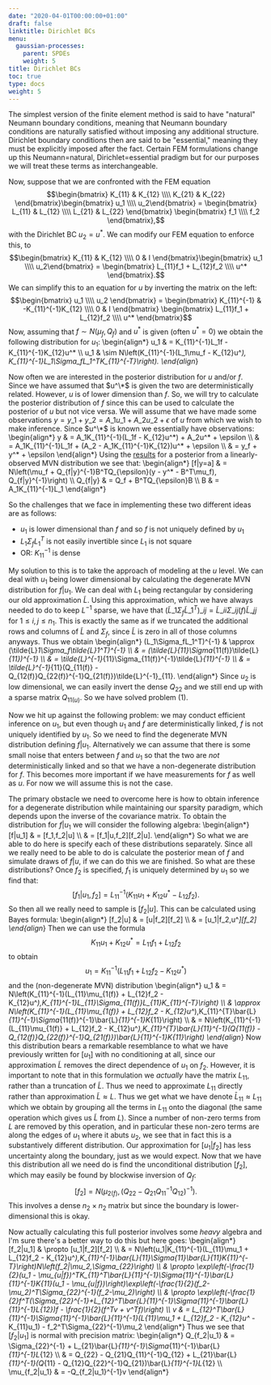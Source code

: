 ```yaml
---
date: "2020-04-01T00:00:00+01:00"
draft: false
linktitle: Dirichlet BCs
menu:
  gaussian-processes:
    parent: SPDEs
    weight: 5
title: Dirichlet BCs
toc: true
type: docs
weight: 5
---
```


The simplest version of the finite element method is said to have "natural" Neumann boundary conditions, meaning that Neumann boundary conditions are naturally satisfied without imposing any additional structure. Dirichlet boundary conditions then are said to be "essential," meaning they must be explicitly imposed after the fact. Certain FEM formulations change up this Neumann=natural, Dirichlet=essential pradigm but for our purposes we will treat these terms as interchangeable.

Now, suppose that we are confronted with the FEM equation $$\begin{bmatrix} K_{11} & K_{12} \\\\ K_{21} & K_{22} \end{bmatrix}\begin{bmatrix} u_1 \\\\ u_2\end{bmatrix} = \begin{bmatrix} L_{11} & L_{12} \\\\ L_{21} & L_{22} \end{bmatrix} \begin{bmatrix} f_1 \\\\ f_2 \end{bmatrix},$$
with the Dirichlet BC $u_2 = u^*$. We can modify our FEM equation to enforce this, to $$\begin{bmatrix} K_{11} & K_{12} \\\\ 0 & I \end{bmatrix}\begin{bmatrix} u_1 \\\\ u_2\end{bmatrix} = \begin{bmatrix} L_{11}f_1 + L_{12}f_2 \\\\ u^* \end{bmatrix}.$$ We can simplify this to an equation for $u$ by inverting the matrix on the left: $$\begin{bmatrix} u_1 \\\\ u_2 \end{bmatrix} = \begin{bmatrix} K_{11}^{-1} & -K_{11}^{-1}K_{12} \\\\ 0 & I \end{bmatrix} \begin{bmatrix} L_{11}f_1 + L_{12}f_2 \\\\ u^* \end{bmatrix}$$
Now, assuming that $f\sim N(\mu_f,Q_f)$ and $u^*$ is given (often $u^* = 0$) we obtain the following distribution for $u_1$:
\begin{align*}
u_1 & = K_{11}^{-1}L_1f - K_{11}^{-1}K_{12}u^* \\\\
u_1 & \sim N\left(K_{11}^{-1}(L_1\mu_f - K_{12}u^*), K_{11}^{-1}L_1\Sigma_fL_1^TK_{11}^{-T}\right).
\end{align*}

Now often we are interested in the posterior distribution for $u$ and/or $f$. Since we have assumed that $u^\*$ is given the two are deterministically related. However, $u$ is of lower dimension than $f$. So, we will try to calculate the posterior distribution of $f$ since this can be used to calculate the posterior of $u$ but not vice versa. We will assume that we have made some observations $y = y\_1 + y\_2 = A\_1u\_1 + A\_2u\_2 + \epsilon$ of $u$ from which we wish to make inference. Since $u^\*$ is known we essentially have observations:
\begin{align*}
y & = A_1K_{11}^{-1}(L_1f - K_{12}u^\*) + A_2u^\* + \epsilon \\\\
& = A_1K_{11}^{-1}L_1f + (A_2 - A_1K_{11}^{-1}K_{12})u^\* + \epsilon \\\\
& = y_f + y^\* + \epsilon
\end{align*}
Using the [results](../posteriors/#linear-observations) for a posterior from a linearly-observed MVN distribution we see that:
\begin{align*}
[f|y=a] & = N\left(\mu_f + Q_{f|y}^{-1}B^TQ_{\epsilon}(y - y^* - B^T\mu_f), Q_{f|y}^{-1}\right) \\\\
Q_{f|y} & = Q_f + B^TQ_{\epsilon}B \\\\
B & = A_1K_{11}^{-1}L_1
\end{align*}

So the challenges that we face in implementing these two different ideas are as follows:
- $u_1$ is lower dimensional than $f$ and so $f$ is not uniquely defined by $u_1$
- $L_1\Sigma_fL_1^T$ is not easily invertible since $L_1$ is not square
- OR: $K_{11}^{-1}$ is dense

My solution to this is to take the approach of modeling at the $u$ level. We can deal with $u_1$ being lower dimensional by calculating the degenerate MVN distribution for $f|u_1$. We can deal with $L_1$ being rectangular by considering our old approximation $\tilde{L}$. Using this approximation, which we have always needed to do to keep $L^{-1}$ sparse, we have that $(\tilde{L}\_1\Sigma_f\tilde{L}\_1^T)\_{ij} = \tilde{L}\_{ii}\Sigma\_{ij(f)}\tilde{L}\_{jj}$ for $1\leq i,j\leq n_1$. This is exactly the same as if we truncated the additional rows and columns of $\tilde{L}$ and $\Sigma_f$, since $\tilde{L}$ is zero in all of those columns anyways. Thus we obtain
\begin{align*}
(L_1\Sigma_fL_1^T)^{-1}
& \approx (\tilde{L}_1\Sigma_f\tilde{L}_1^T)^{-1} \\\\
& = (\tilde{L}_{11}\Sigma_{11(f)}\tilde{L}_{11})^{-1} \\\\
& = \tilde{L}^{-1}_{11}\Sigma_{11(f)}^{-1}\tilde{L}_{11}^{-1} \\\\
& = \tilde{L}^{-1}_{11}(Q_{11(f)} - Q_{12(f)}Q_{22(f)}^{-1}Q_{21(f)})\tilde{L}^{-1}_{11}.
\end{align*}
Since $u_2$ is low dimensional, we can easily invert the dense $Q_{22}$ and we still end up with a sparse matrix $Q_{11(u)}$. So we have solved problem (1).

Now we hit up against the following problem: we may conduct efficient inference on $u_1$, but even though $u_1$ and $f$ are deterministically linked, $f$ is not uniquely identified by $u_1$. So we need to find the degenerate MVN distribution defining $f|u_1$. Alternatively we can assume that there is some small noise that enters between $f$ and $u_1$ so that the two are _not_ deterministically linked and so that we have a non-degenerate distribution for $f$. This becomes more important if we have measurements for $f$ as well as $u$. For now we will assume this is not the case.

The primary obstacle we need to overcome here is how to obtain inference for a degenerate distribution while maintaining our sparsity paradigm, which depends upon the inverse of the covariance matrix. To obtain the distribution for $f|u_1$ we will consider the following algebra:
\begin{align*}
[f|u_1]
& = [f_1,f_2|u] \\\\
& = [f_1|u,f_2][f_2|u].
\end{align*}
So what we are able to do here is specify each of these distributions separately. Since all we really need to be able to do is calculate the posterior mean of $f$ and simulate draws of $f|u$, if we can do this we are finished. So what are these distributions? Once $f_2$ is specified, $f_1$ is uniquely determined by $u_1$ so we find that: $$[f_1|u_1,f_2] = L_{11}^{-1}(K_{11}u_1 + K_{12}u^* - L_{12}f_2).$$ So then all we really need to sample is $[f_2|u]$. This can be calculated using Bayes formula:
\begin{align*}
[f_2|u]
& = [u|f_2][f_2] \\\\
& = [u_1|f_2,u^*][f_2]
\end{align*}
Then we can use the formula $$K_{11}u_1 + K_{12}u^* = L_{11}f_1 + L_{12}f_{2}$$
to obtain $$u_1 = K_{11}^{-1}(L_{11}f_1 + L_{12}f_2 - K_{12}u^*)$$
and the (non-degenerate MVN) distribution
\begin{align*}
u_1
& = N\left(K_{11}^{-1}(L_{11}\mu_{1(f)} + L_{12}f_2 - K_{12}u^*),K_{11}^{-1}L_{11}\Sigma_{11(f)}L_{11}K_{11}^{-T}\right) \\\\
& \approx N\left(K_{11}^{-1}(L_{11}\mu_{1(f)} + L_{12}f_2 - K_{12}u^*),K_{11}^{T}\bar{L}_{11}^{-1}\Sigma_{11(f)}^{-1}\bar{L}_{11}^{-1}K_{11}\right) \\\\
& = N\left(K_{11}^{-1}(L_{11}\mu_{1(f)} + L_{12}f_2 - K_{12}u^*),K_{11}^{T}\bar{L}_{11}^{-1}(Q_{11(f)} - Q_{12(f)}Q_{22(f)}^{-1}Q_{21(f)})\bar{L}_{11}^{-1}K_{11}\right)
\end{align*}
Now this distribution bears a remarkable resemblance to what we have previously written for $[u_1]$ with no conditioning at all, since our approximation $\tilde{L}$ removes the direct dependence of $u_1$ on $f_2$. However, it is important to note that in this formulation we _actually_ have the matrix $L_{11}$, rather than a truncation of $\tilde{L}$. Thus we need to approximate $L_{11}$ directly rather than approximation $\tilde{L}\approx L$. Thus we get what we have denote $\bar{L}_{11}\approx L_{11}$ which we obtain by grouping all the terms in $L_{11}$ onto the diagonal (the same operation which gives us $\tilde{L}$ from $L$). Since a number of non-zero terms from $L$ are removed by this operation, and in particular these non-zero terms are along the edges of $u_1$ where it abuts $u_2$, we see that in fact this is a substantively different distribution. Our approximation for $[u_1|f_2]$ has less uncertainty along the boundary, just as we would expect. Now that we have this distribution all we need do is find the unconditional distribution $[f_2]$, which may easily be found by blockwise inversion of $Q_{f}$: $$[f_2] = N(\mu_{2(f)},(Q_{22} - Q_{21}Q_{11}^{-1}Q_{12})^{-1}).$$ This involves a dense $n_2\times n_2$ matrix but since the boundary is lower-dimensional this is okay.

Now actually calculating this full posterior involves some _heavy_ algebra and I'm sure there's a better way to do this but here goes:
\begin{align*}
[f_2|u_1]
& \propto [u_1|f_2][f_2] \\\\
& = N\left(u_1|K_{11}^{-1}(L_{11}\mu_1 + L_{12}f_2 - K_{12}u^*),K_{11}^{-1}\bar{L}_{11}\Sigma_{11}\bar{L}_{11}K_{11}^{-T}\right)N\left(f_2|\mu_2,\Sigma_{22}\right) \\\\
& \propto \exp\left(-\frac{1}{2}(u_1 - \mu_{u|f})^TK_{11}^T\bar{L}_{11}^{-1}\Sigma_{11}^{-1}\bar{L}_{11}^{-1}K_{11}(u_1 - \mu_{u|f})\right)\exp\left(-\frac{1}{2}(f_2-\mu_2)^T\Sigma_{22}^{-1}(f_2-\mu_2)\right) \\\\
& \propto \exp\left(-\frac{1}{2}f^T(\Sigma_{22}^{-1}+L_{12}^T\bar{L}_{11}^{-1}\Sigma_{11}^{-1}\bar{L}_{11}^{-1}L_{12})f - \frac{1}{2}(f^Tv + v^Tf)\right) \\\\
v & = L_{12}^T\bar{L}_{11}^{-1}\Sigma_{11}^{-1}\bar{L}_{11}^{-1}(L_{11}\mu_1 + L_{12}f_2 - K_{12}u^* - K_{11}u_1) - f_2^T\Sigma_{22}^{-1}\mu_2
\end{align*}
Thus we see that $[f_2|u_1]$ is normal with precision matrix:
\begin{align*}
Q_{f_2|u_1}
& = \Sigma_{22}^{-1} + L_{21}\bar{L}_{11}^{-1}\Sigma_{11}^{-1}\bar{L}_{11}^{-1}L_{12} \\\\
& = Q_{22} - Q_{21}Q_{11}^{-1}Q_{12} + L_{21}\bar{L}_{11}^{-1}(Q_{11} - Q_{12}Q_{22}^{-1}Q_{21})\bar{L}_{11}^{-1}L_{12} \\\\
\mu_{f_2|u_1}
& = -Q_{f_2|u_1}^{-1}v
\end{align*}